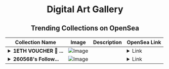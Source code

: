 <div align="center">

# Digital Art Gallery

## Trending Collections on OpenSea

| Collection Name                       | Image                                                                                     | Description                       | OpenSea Link                                                                                          |
|---------------------------------------|-------------------------------------------------------------------------------------------|-----------------------------------|--------------------------------------------------------------------------------------------------------|
| **<details><summary>1ETH VOUCHER 🎁 ...</summary>1ETH VOUCHER 🎁 [#130]</details>** | ![Image](https://i.seadn.io/s/raw/files/5838d22422cb6d3043134e097eff1fb6.png?w=500&auto=format?w=200&auto=format) |  | <details><summary>Link</summary>[1ETH VOUCHER 🎁 [#130]](https://opensea.io/collection/1eth-voucher-130)</details> |
| **<details><summary>260568's Follow...</summary>260568's Follower</details>** | ![Image](https://i.seadn.io/s/raw/files/19f9f090920392cc3650cbdf4361755b.png?w=500&auto=format?w=200&auto=format) |  | <details><summary>Link</summary>[260568's Follower](https://opensea.io/collection/260568-s-follower)</details> |

</div>